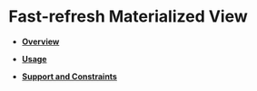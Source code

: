 # Fast-refresh Materialized View<a name="EN-US_TOPIC_0295970206"></a>

-   **[Overview](overview-32.md)**  

-   **[Usage](usage-33.md)**  

-   **[Support and Constraints](support-and-constraints-34.md)**  


